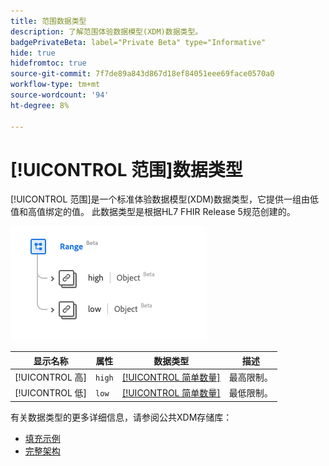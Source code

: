 ```yaml
---
title: 范围数据类型
description: 了解范围体验数据模型(XDM)数据类型。
badgePrivateBeta: label="Private Beta" type="Informative"
hide: true
hidefromtoc: true
source-git-commit: 7f7de89a843d867d18ef84051eee69face0570a0
workflow-type: tm+mt
source-wordcount: '94'
ht-degree: 8%

---
```


# [!UICONTROL 范围]数据类型

[!UICONTROL 范围]是一个标准体验数据模型(XDM)数据类型，它提供一组由低值和高值绑定的值。 此数据类型是根据HL7 FHIR Release 5规范创建的。

![范围数据类型结构](../../images/data-types/healthcare/range.png)

| 显示名称 | 属性 | 数据类型 | 描述 |
| --- | --- | --- | --- |
| [!UICONTROL 高] | `high` | [[!UICONTROL 简单数量]](../healthcare/simple-quantity.md) | 最高限制。 |
| [!UICONTROL 低] | `low` | [[!UICONTROL 简单数量]](../healthcare/simple-quantity.md) | 最低限制。 |

有关数据类型的更多详细信息，请参阅公共XDM存储库：

* [填充示例](https://github.com/adobe/xdm/blob/master/extensions/industry/healthcare/fhir/datatypes/range.example.1.json)
* [完整架构](https://github.com/adobe/xdm/blob/master/extensions/industry/healthcare/fhir/datatypes/range.schema.json)
